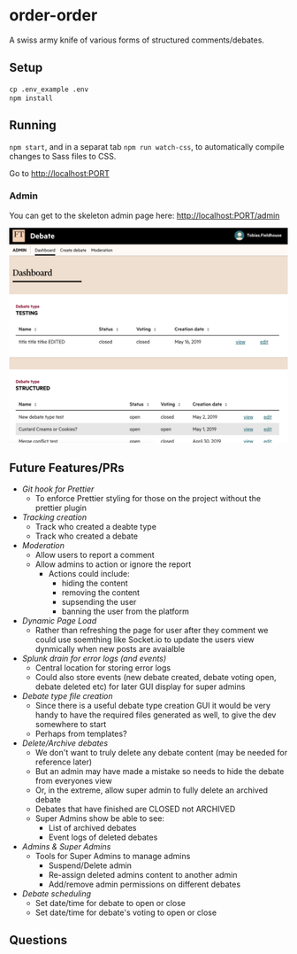 # order-order

A swiss army knife of various forms of structured comments/debates.

## Setup

```
cp .env_example .env
npm install
```

## Running

`npm start`, and in a separat tab `npm run watch-css`, to automatically compile changes to Sass files to CSS.

Go to [http://localhost:PORT](http://localhost:PORT)

### Admin

You can get to the skeleton admin page here:
[http://localhost:PORT/admin](http://localhost:PORT/admin)

![Alt text](./docs/admin_examle.png?raw=true 'Example of how the admin currently looks')

## Future Features/PRs

-   _Git hook for Prettier_
    -   To enforce Prettier styling for those on the project without the prettier plugin
-   _Tracking creation_
    -   Track who created a deabte type
    -   Track who created a debate
-   _Moderation_
    -   Allow users to report a comment
    -   Allow admins to action or ignore the report
        -   Actions could include:
            -   hiding the content
            -   removing the content
            -   supsending the user
            -   banning the user from the platform
-   _Dynamic Page Load_
    -   Rather than refreshing the page for user after they comment we could use soemthing like Socket.io to update the users view dynmically when new posts are avaialble
-   _Splunk drain for error logs (and events)_
    -   Central location for storing error logs
    -   Could also store events (new debate created, debate voting open, debate deleted etc) for later GUI display for super admins
-   _Debate type file creation_
    -   Since there is a useful debate type creation GUI it would be very handy to have the required files generated as well, to give the dev somewhere to start
    -   Perhaps from templates?
-   _Delete/Archive debates_
    -   We don't want to truly delete any debate content (may be needed for reference later)
    -   But an admin may have made a mistake so needs to hide the debate from everyones view
    -   Or, in the extreme, allow super admin to fully delete an archived debate
    -   Debates that have finished are CLOSED not ARCHIVED
    -   Super Admins show be able to see:
        -   List of archived debates
        -   Event logs of deleted debates
-   _Admins & Super Admins_
    -   Tools for Super Admins to manage admins
        -   Suspend/Delete admin
        -   Re-assign deleted admins content to another admin
        -   Add/remove admin permissions on different debates
-   _Debate scheduling_
    -   Set date/time for debate to open or close
    -   Set date/time for debate's voting to open or close

## Questions
